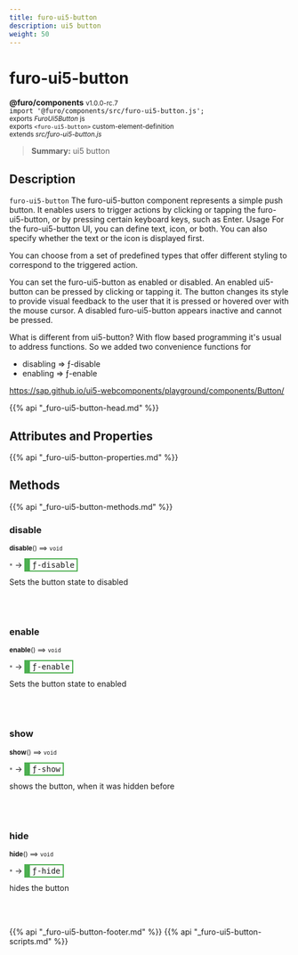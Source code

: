 ```yaml
---
title: furo-ui5-button
description: ui5 button
weight: 50
---
```


# furo-ui5-button
**@furo/components** <small>v1.0.0-rc.7</small>
<br>`import '@furo/components/src/furo-ui5-button.js';`<small>
<br>exports *FuroUi5Button* js
<br>exports `<furo-ui5-button>` custom-element-definition
<br>extends *src/furo-ui5-button.js*</small>

> **Summary:** ui5 button

## Description

`furo-ui5-button`
The furo-ui5-button component represents a simple push button. It enables users to trigger actions by clicking or
tapping the furo-ui5-button, or by pressing certain keyboard keys, such as Enter.
Usage
For the furo-ui5-button UI, you can define text, icon, or both. You can also specify whether the text or the icon is displayed first.

You can choose from a set of predefined types that offer different styling to correspond to the triggered action.

You can set the furo-ui5-button as enabled or disabled.
An enabled ui5-button can be pressed by clicking or tapping it.
The button changes its style to provide visual feedback to the user that it is pressed or hovered over with the mouse cursor.
A disabled furo-ui5-button appears inactive and cannot be pressed.

What is different from ui5-button?
With flow based programming it's usual to address functions. So we added two convenience functions for
- disabling => ƒ-disable
- enabling => ƒ-enable

https://sap.github.io/ui5-webcomponents/playground/components/Button/

{{% api "_furo-ui5-button-head.md" %}}

## Attributes and Properties
{{% api "_furo-ui5-button-properties.md" %}}








## Methods
{{% api "_furo-ui5-button-methods.md" %}}



### **disable**
<small>**disable**() ⟹ `void`</small>

<small>`*`</small> →
<span  style="border-width:2px 2px 2px 10px; border-style: solid;border-color:  rgb(76, 175, 80);font-family:monospace; padding:2px 4px;">ƒ-disable</span>

Sets the button state to disabled

<br><br>

### **enable**
<small>**enable**() ⟹ `void`</small>

<small>`*`</small> →
<span  style="border-width:2px 2px 2px 10px; border-style: solid;border-color:  rgb(76, 175, 80);font-family:monospace; padding:2px 4px;">ƒ-enable</span>

Sets the button state to enabled

<br><br>

### **show**
<small>**show**() ⟹ `void`</small>

<small>`*`</small> →
<span  style="border-width:2px 2px 2px 10px; border-style: solid;border-color:  rgb(76, 175, 80);font-family:monospace; padding:2px 4px;">ƒ-show</span>

shows the button, when it was hidden before

<br><br>

### **hide**
<small>**hide**() ⟹ `void`</small>

<small>`*`</small> →
<span  style="border-width:2px 2px 2px 10px; border-style: solid;border-color:  rgb(76, 175, 80);font-family:monospace; padding:2px 4px;">ƒ-hide</span>

hides the button

<br><br>




{{% api "_furo-ui5-button-footer.md" %}}
{{% api "_furo-ui5-button-scripts.md" %}}
